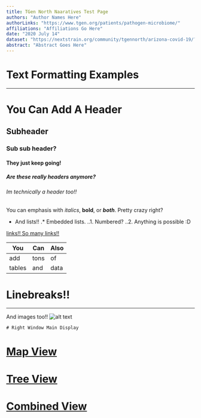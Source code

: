 ```yaml
---
title: TGen North Naaratives Test Page
authors: "Author Names Here"
authorLinks: "https://www.tgen.org/patients/pathogen-microbiome/"
affiliations: "Affiliations Go Here"
date: "2020 July 14"
dataset: "https://nextstrain.org/community/tgennorth/arizona-covid-19/?d=map"
abstract: "Abstract Goes Here"
---
```


# Text Formatting Examples
---

# You Can Add A Header
## Subheader
### Sub sub header?
#### They just keep going!
##### Are these really headers anymore?
###### Im technically a header too!!

You can emphasis with _italics_, **bold**, or **_both_**. Pretty crazy right?

* And lists!!
.* Embedded lists.
..1. Numbered?
..2. Anything is possible :D

[links!! So many links!!](google.com)

You | Can | Also
--- | --- | ---
add | tons | of
tables | and  | data

# Linebreaks!!
---

And images too!!
![alt text](https://www.tgen.org/media/491008/tgen-logo-descending.png "TGen North")

```auspiceMainDisplayMarkdown
# Right Window Main Display
```
# [Map View](https://nextstrain.org/community/tgennorth/arizona-covid-19/?d=map)

# [Tree View](https://nextstrain.org/community/tgennorth/arizona-covid-19/?d=tree)

# [Combined View](https://nextstrain.org/community/tgennorth/arizona-covid-19/:community/tgennorth/arizona-covid-19/genome-sampler?label=clade:B)
